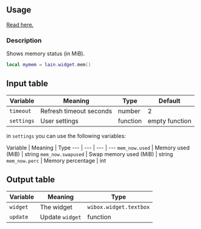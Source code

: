 ## Usage

[Read here.](https://github.com/copycat-killer/lain/wiki/Widgets#usage)

### Description

Shows memory status (in MiB).

```lua
local mymem = lain.widget.mem()
```

## Input table

Variable | Meaning | Type | Default
--- | --- | --- | ---
`timeout` | Refresh timeout seconds | number | 2
`settings` | User settings | function | empty function

in `settings` you can use the following variables:

Variable | Meaning | Type
--- | --- | --- | ---
`mem_now.used` | Memory used (MiB) | string
`mem_now.swapused` | Swap memory used (MiB) | string
`mem_now.perc` | Memory percentage | int

## Output table

Variable | Meaning | Type
--- | --- | ---
`widget` | The widget | `wibox.widget.textbox`
`update` | Update `widget` | function